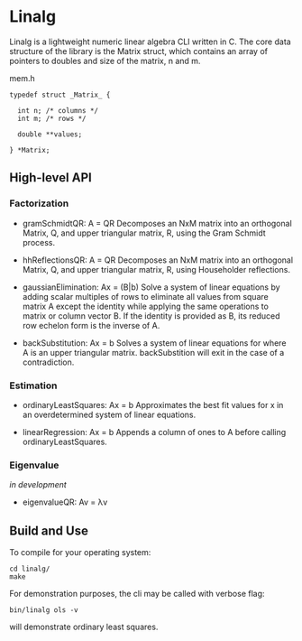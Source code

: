 # Linalg

Linalg is a lightweight numeric linear algebra CLI written in C. The core data structure of the library is the Matrix struct, which contains an array of pointers to doubles and size of the matrix, n and m.

mem.h
```
typedef struct _Matrix_ {

  int n; /* columns */
  int m; /* rows */

  double **values;

} *Matrix;
```

## High-level API

### Factorization

* gramSchmidtQR: A = QR
Decomposes an NxM matrix into an orthogonal Matrix, Q, and upper triangular matrix, R, using the Gram Schmidt process.

* hhReflectionsQR: A = QR
Decomposes an NxM matrix into an orthogonal Matrix, Q, and upper triangular matrix, R, using Householder reflections.

* gaussianElimination: Ax = (B|b)
Solve a system of linear equations by adding scalar multiples of rows to eliminate all values from square matrix A except the identity while applying the same operations to matrix or column vector B. If the identity is provided as B, its reduced row echelon form is the inverse of A.

* backSubstitution: Ax = b
Solves a system of linear equations for where A is an upper triangular matrix. backSubstition will exit in the case of a contradiction.


### Estimation

* ordinaryLeastSquares: Ax = b
Approximates the best fit values for x in an overdetermined system of linear equations.

* linearRegression: Ax = b
Appends a column of ones to A before calling ordinaryLeastSquares.

### Eigenvalue

*in development*
* eigenvalueQR: Av = λv


## Build and Use

To compile for your operating system:
```
cd linalg/
make
```

For demonstration purposes, the cli may be called with verbose flag:

```
bin/linalg ols -v
```

will demonstrate ordinary least squares.